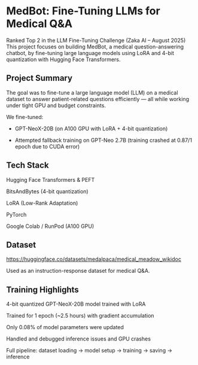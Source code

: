 # MedBot: Fine-Tuning LLMs for Medical Q&A
Ranked Top 2 in the LLM Fine-Tuning Challenge (Zaka AI – August 2025)
This project focuses on building MedBot, a medical question-answering chatbot, by fine-tuning large language models using LoRA and 4-bit quantization with Hugging Face Transformers.

## Project Summary
The goal was to fine-tune a large language model (LLM) on a medical dataset to answer patient-related questions efficiently — all while working under tight GPU and budget constraints.

We fine-tuned:

- GPT-NeoX-20B (on A100 GPU with LoRA + 4-bit quantization)

- Attempted fallback training on GPT-Neo 2.7B (training crashed at 0.87/1 epoch due to CUDA error)

## Tech Stack
Hugging Face Transformers & PEFT

BitsAndBytes (4-bit quantization)

LoRA (Low-Rank Adaptation)

PyTorch

Google Colab / RunPod (A100 GPU)

## Dataset
https://huggingface.co/datasets/medalpaca/medical_meadow_wikidoc

Used as an instruction-response dataset for medical Q&A.

## Training Highlights
4-bit quantized GPT-NeoX-20B model trained with LoRA

Trained for 1 epoch (~2.5 hours) with gradient accumulation

Only 0.08% of model parameters were updated

Handled and debugged inference issues and GPU crashes

Full pipeline: dataset loading → model setup → training → saving → inference
